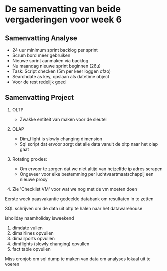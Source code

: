 # De samenvatting van beide vergaderingen voor week 6

## Samenvatting Analyse

- 24 uur minimum sprint backlog per sprint
- Scrum bord meer gebruiken
- Nieuwe sprint aanmaken via backlog
- Nu maandag nieuwe sprint beginnen (26u)
- Task: Script checken (5m per keer loggen ofzo)
- Searchdate as key, opslaan als datetime object
- Voor de rest redelijk goed

## Samenvatting Project

1. OLTP
    - Zwakke entiteit van maken voor de sleutel

2. OLAP
   - Dim_flight is slowly changing dimension
   - Sql script dat ervoor zorgt dat alle data vanuit de oltp naar het olap gaat

3. Rotating proxies:
   - Om ervoor te zorgen dat we niet altijd van hetzelfde ip adres scrapen
   - Ongeveer voor elke bestemming per luchtvaartmaatschappij een nieuwe proxy

4. Zie 'Checklist VM' voor wat we nog met de vm moeten doen



Eerste week paasvakantie gedeelde databank om resultaten in te zetten

SQL schrijven om de data uit oltp te halen naar het datawarehouse

isholiday
naamholiday
isweekend

1. dimdate vullen
2. dimairlines opvullen
3. dimairports opvullen
4. dimflights (slowly changing) opvullen
5. fact table opvullen

Miss cronjob om sql dump te maken van data om analyses lokaal uit te voeren